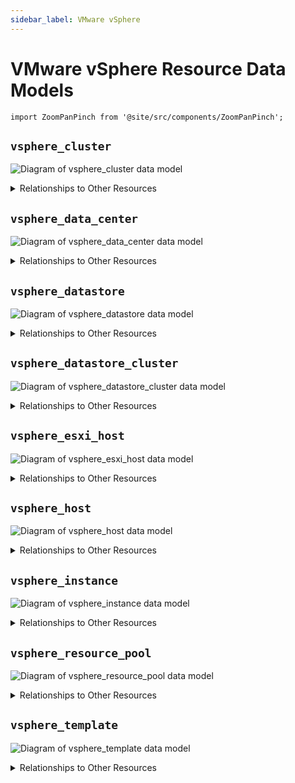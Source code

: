 ```yaml
---
sidebar_label: VMware vSphere
---
```


# VMware vSphere Resource Data Models

```mdx-code-block
import ZoomPanPinch from '@site/src/components/ZoomPanPinch';
```

## `vsphere_cluster`

<ZoomPanPinch>

![Diagram of vsphere_cluster data model](./img/vsphere_cluster.svg)

</ZoomPanPinch>

<details>
<summary>Relationships to Other Resources</summary>
<div>
<ZoomPanPinch>

![Diagram of vsphere_cluster resource relationships](./img/vsphere_cluster_relationships.svg)

</ZoomPanPinch>
</div>
</details>

## `vsphere_data_center`

<ZoomPanPinch>

![Diagram of vsphere_data_center data model](./img/vsphere_data_center.svg)

</ZoomPanPinch>

<details>
<summary>Relationships to Other Resources</summary>
<div>
<ZoomPanPinch>

![Diagram of vsphere_data_center resource relationships](./img/vsphere_data_center_relationships.svg)

</ZoomPanPinch>
</div>
</details>

## `vsphere_datastore`

<ZoomPanPinch>

![Diagram of vsphere_datastore data model](./img/vsphere_datastore.svg)

</ZoomPanPinch>

<details>
<summary>Relationships to Other Resources</summary>
<div>
<ZoomPanPinch>

![Diagram of vsphere_datastore resource relationships](./img/vsphere_datastore_relationships.svg)

</ZoomPanPinch>
</div>
</details>

## `vsphere_datastore_cluster`

<ZoomPanPinch>

![Diagram of vsphere_datastore_cluster data model](./img/vsphere_datastore_cluster.svg)

</ZoomPanPinch>

<details>
<summary>Relationships to Other Resources</summary>
<div>
<ZoomPanPinch>

![Diagram of vsphere_datastore_cluster resource relationships](./img/vsphere_datastore_cluster_relationships.svg)

</ZoomPanPinch>
</div>
</details>

## `vsphere_esxi_host`

<ZoomPanPinch>

![Diagram of vsphere_esxi_host data model](./img/vsphere_esxi_host.svg)

</ZoomPanPinch>

<details>
<summary>Relationships to Other Resources</summary>
<div>
<ZoomPanPinch>

![Diagram of vsphere_esxi_host resource relationships](./img/vsphere_esxi_host_relationships.svg)

</ZoomPanPinch>
</div>
</details>

## `vsphere_host`

<ZoomPanPinch>

![Diagram of vsphere_host data model](./img/vsphere_host.svg)

</ZoomPanPinch>

<details>
<summary>Relationships to Other Resources</summary>
<div>
<ZoomPanPinch>

![Diagram of vsphere_host resource relationships](./img/vsphere_host_relationships.svg)

</ZoomPanPinch>
</div>
</details>

## `vsphere_instance`

<ZoomPanPinch>

![Diagram of vsphere_instance data model](./img/vsphere_instance.svg)

</ZoomPanPinch>

<details>
<summary>Relationships to Other Resources</summary>
<div>
<ZoomPanPinch>

![Diagram of vsphere_instance resource relationships](./img/vsphere_instance_relationships.svg)

</ZoomPanPinch>
</div>
</details>

## `vsphere_resource_pool`

<ZoomPanPinch>

![Diagram of vsphere_resource_pool data model](./img/vsphere_resource_pool.svg)

</ZoomPanPinch>

<details>
<summary>Relationships to Other Resources</summary>
<div>
<ZoomPanPinch>

![Diagram of vsphere_resource_pool resource relationships](./img/vsphere_resource_pool_relationships.svg)

</ZoomPanPinch>
</div>
</details>

## `vsphere_template`

<ZoomPanPinch>

![Diagram of vsphere_template data model](./img/vsphere_template.svg)

</ZoomPanPinch>

<details>
<summary>Relationships to Other Resources</summary>
<div>
<ZoomPanPinch>

![Diagram of vsphere_template resource relationships](./img/vsphere_template_relationships.svg)

</ZoomPanPinch>
</div>
</details>
